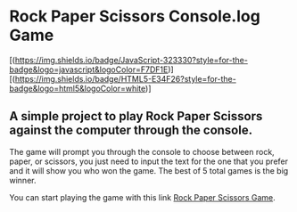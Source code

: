 # **Rock Paper Scissors** Console.log Game

[(https://img.shields.io/badge/JavaScript-323330?style=for-the-badge&logo=javascript&logoColor=F7DF1E)]
[(https://img.shields.io/badge/HTML5-E34F26?style=for-the-badge&logo=html5&logoColor=white)]
## A simple project to play Rock Paper Scissors against the computer through the console.

The game will prompt you through the console to choose between rock, paper, or scissors, you just need to input the text for the one that you prefer and it will show you who won the game. The best of 5 total games is the big winner.

You can start playing the game with this link [Rock Paper Scissors Game](https://requin883.github.io/RockPaperScissors_Game/).
